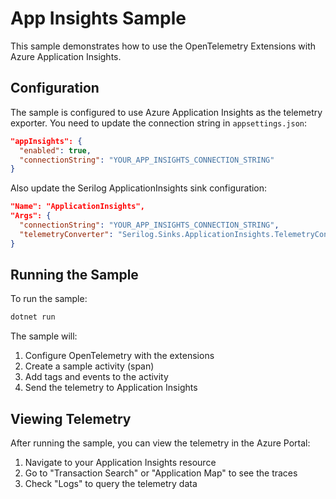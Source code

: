 # App Insights Sample

This sample demonstrates how to use the OpenTelemetry Extensions with Azure Application Insights.

## Configuration

The sample is configured to use Azure Application Insights as the telemetry exporter. You need to update the connection string in `appsettings.json`:

```json
"appInsights": {
  "enabled": true,
  "connectionString": "YOUR_APP_INSIGHTS_CONNECTION_STRING"
}
```

Also update the Serilog ApplicationInsights sink configuration:

```json
"Name": "ApplicationInsights",
"Args": {
  "connectionString": "YOUR_APP_INSIGHTS_CONNECTION_STRING",
  "telemetryConverter": "Serilog.Sinks.ApplicationInsights.TelemetryConverters.TraceTelemetryConverter, Serilog.Sinks.ApplicationInsights"
}
```

## Running the Sample

To run the sample:

```bash
dotnet run
```

The sample will:
1. Configure OpenTelemetry with the extensions
2. Create a sample activity (span)
3. Add tags and events to the activity
4. Send the telemetry to Application Insights

## Viewing Telemetry

After running the sample, you can view the telemetry in the Azure Portal:
1. Navigate to your Application Insights resource
2. Go to "Transaction Search" or "Application Map" to see the traces
3. Check "Logs" to query the telemetry data
